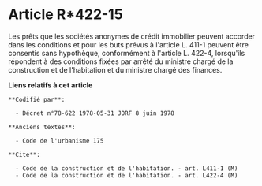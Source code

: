 # Article R*422-15

Les prêts que les sociétés anonymes de crédit immobilier peuvent accorder dans les conditions et pour les buts prévus à
l'article L. 411-1 peuvent être consentis sans hypothèque, conformément à l'article L. 422-4, lorsqu'ils répondent à des
conditions fixées par arrêté du ministre chargé de la construction et de l'habitation et du ministre chargé des finances.

**Liens relatifs à cet article**

	**Codifié par**:

	  - Décret n°78-622 1978-05-31 JORF 8 juin 1978

	**Anciens textes**:

	  - Code de l'urbanisme 175

	**Cite**:

	  - Code de la construction et de l'habitation. - art. L411-1 (M)
	  - Code de la construction et de l'habitation. - art. L422-4 (M)
